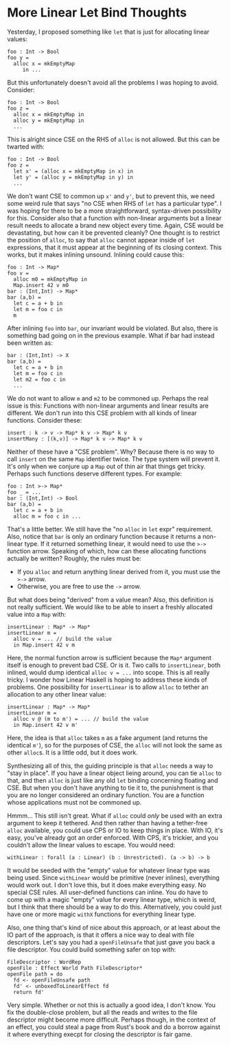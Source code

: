 # More Linear Let Bind Thoughts

Yesterday, I proposed something like `let` that is just for allocating
linear values:

    foo : Int -> Bool
    foo y =
      alloc x = mkEmptyMap
         in ...

But this unfortunately doesn't avoid all the problems I was hoping to
avoid. Consider:

    foo : Int -> Bool
    foo z =
      alloc x = mkEmptyMap in
      alloc y = mkEmptyMap in
      ...

This is alright since CSE on the RHS of `alloc` is not allowed. But
this can be twarted with:

    foo : Int -> Bool
    foo z =
      let x' = (alloc x = mkEmptyMap in x) in
      let y' = (alloc y = mkEmptyMap in y) in
      ...

We don't want CSE to common up `x'` and `y'`, but to prevent this, we
need some weird rule that says "no CSE when RHS of `let` has a particular
type". I was hoping for there to be a more straightforward, syntax-driven
possibility for this. Consider also that a function with non-linear arguments
but a linear result needs to allocate a brand new object every time.
Again, CSE would be devastating, but how can it be prevented cleanly?
One thought is to restrict the position of `alloc`, to say that `alloc`
cannot appear inside of `let` expressions, that it must appear at the
beginning of its closing context. This works, but it makes inlining unsound.
Inlining could cause this:

    foo : Int -> Map*
    foo v =
      alloc m0 = mkEmptyMap in
      Map.insert 42 v m0
    bar : (Int,Int) -> Map*
    bar (a,b) =
      let c = a + b in
      let m = foo c in
      m

After inlining `foo` into `bar`, our invariant would be violated. But also,
there is something bad going on in the previous example. What if bar had
instead been written as:

    bar : (Int,Int) -> X
    bar (a,b) =
      let c = a + b in
      let m = foo c in
      let m2 = foo c in
      ...

We do not want to allow `m` and `m2` to be commoned up. Perhaps the real
issue is this: Functions with non-linear arguments and linear results are
different. We don't run into this CSE problem with all kinds of linear
functions. Consider these:

    insert : k -> v -> Map* k v -> Map* k v
    insertMany : [(k,v)] -> Map* k v -> Map* k v

Neither of these have a "CSE problem". Why? Because there is no way to
call `insert` on the same `Map` identifier twice. The type system will
prevent it. It's only when we conjure up a `Map` out of thin air that
things get tricky. Perhaps such functions deserve different types.
For example:

    foo : Int >-> Map*
    foo _ = ...
    bar : (Int,Int) -> Bool
    bar (a,b) =
      let c = a + b in
      alloc m = foo c in ...

That's a little better. We still have the "no `alloc` in `let` expr"
requirement. Also, notice that `bar` is only an ordinary function
because it returns a non-linear type. If it returned something linear,
it would need to use the `>->` function arrow. Speaking of which,
how can these allocating functions actually be written? Roughly, the
rules must be:

* If you `alloc` and return anything linear derived from it, you
  must use the `>->` arrow.
* Otherwise, you are free to use the `->` arrow.

But what does being "derived" from a value mean? Also, this definition
is not really sufficient. We would like to be able to insert a freshly
allocated value into a `Map` with:

    insertLinear : Map* -> Map*
    insertLinear m =
      alloc v = ... // build the value
      in Map.insert 42 v m

Here, the normal function arrow is sufficient because the `Map*` argument
itself is enough to prevent bad CSE. Or is it. Two calls to `insertLinear`,
both inlined, would dump identical `alloc v = ...` into scope. This is
all really tricky. I wonder how Linear Haskell is hoping to address these
kinds of problems. One possibility for `insertLinear` is to allow `alloc`
to tether an allocation to any other linear value:

    insertLinear : Map* -> Map*
    insertLinear m =
      alloc v @ (m to m') = ... // build the value
      in Map.insert 42 v m'

Here, the idea is that `alloc` takes `m` as a fake argument (and returns
the identical `m'`), so for the purposes of CSE, the `alloc` will not
look the same as other `alloc`s. It is a little odd, but it does work.

Synthesizing all of this, the guiding principle is that `alloc` needs
a way to "stay in place". If you have a linear object lieing around,
you can tie `alloc` to that, and then `alloc` is just like any old
`let` binding concerning floating and CSE. But when you don't have
anything to tie it to, the punishment is that you are no longer considered
an ordinary function. You are a function whose applications must not be
commoned up.

Hmmm... This still isn't great. What if `alloc` could *only* be used
with an extra argument to keep it tethered. And then rather than having a
tether-free `alloc` available, you could use CPS or IO to keep things
in place. With IO, it's easy, you've already got an order enforced. With
CPS, it's trickier, and you couldn't allow the linear values to escape.
You would need:

    withLinear : forall (a : Linear) (b : Unrestricted). (a -> b) -> b

It would be seeded with the "empty" value for whatever linear type was
being used. Since `withLinear` would be primitive (never inlines), everything
would work out. I don't love this, but it does make everything easy. No special
CSE rules. All user-defined functions can inline. You do have to come up with
a magic "empty" value for every linear type, which is weird, but I think
that there should be a way to do this. Alternatively, you could just have
one or more magic `withX` functions for everything linear type.

Also, one thing that's kind of nice about this approach, or at least about
the IO part of the approach, is that it offers a nice way to deal with file
descriptors. Let's say you had a `openFileUnsafe` that just gave you back a
file descriptor. You could build something safer on top with:

    FileDescriptor : WordRep
    openFile : Effect World Path FileDescriptor*
    openFile path = do
      fd <- openFileUnsafe path
      fd' <- unboxedToLinearEffect fd
      return fd'

Very simple. Whether or not this is actually a good idea, I don't know.
You fix the double-close problem, but all the reads and writes to the
file descriptor might become more difficult. Perhaps though, in the
context of an effect, you could steal a page from Rust's book and do
a borrow against it where everything execpt for closing the descriptor
is fair game.
